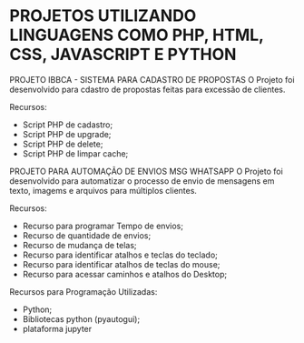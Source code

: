 # PROJETOS UTILIZANDO LINGUAGENS COMO PHP, HTML, CSS, JAVASCRIPT E PYTHON

PROJETO IBBCA - SISTEMA PARA CADASTRO DE PROPOSTAS
O Projeto foi desenvolvido para cdastro de propostas feitas para excessão de clientes.

Recursos:
- Script PHP de cadastro;
- Script PHP de upgrade;
- Script PHP de delete;
- Script PHP de limpar cache;

PROJETO PARA AUTOMAÇÃO DE ENVIOS MSG WHATSAPP
O Projeto foi desenvolvido para automatizar o processo de envio de mensagens em texto, imagems e arquivos para múltiplos clientes.

Recursos:
- Recurso para programar Tempo de envios;
- Recurso de quantidade de envios;
- Recurso de mudança de telas;
- Recurso para identificar atalhos e teclas do teclado;
- Recurso para identificar atalhos de teclas do mouse;
- Recurso para acessar caminhos e atalhos do Desktop;

Recursos para Programação Utilizadas:
- Python;
- Bibliotecas python (pyautogui);
- plataforma jupyter
  
